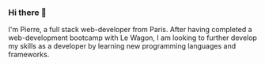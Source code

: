 ### Hi there 👋
I'm Pierre, a full stack web-developer from Paris. After having completed a web-development bootcamp with Le Wagon, I am looking to further develop my skills as a developer by learning new programming languages and frameworks.

<!--
**Pierrerobertson06/Pierrerobertson06** is a ✨ _special_ ✨ repository because its `README.md` (this file) appears on your GitHub profile.

Here are some ideas to get you started:

- 🔭 I’m currently working on ...
- 🌱 I’m currently learning ...
- 👯 I’m looking to collaborate on ...
- 🤔 I’m looking for help with ...
- 💬 Ask me about ...
- 📫 How to reach me: ...
- 😄 Pronouns: ...
- ⚡ Fun fact: ...
-->
